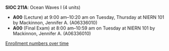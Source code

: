 **SIOC 211A**: Ocean Waves I (4 units)

- **A00** (Lecture) at 9:00 am–10:20 am on Tuesday, Thursday at NIERN 101 by Mackinnon, Jennifer A. (A06336010)
- **A00** (Final Exam) at 8:00 am–10:59 am on Tuesday at NIERN 101 by Mackinnon, Jennifer A. (A06336010)

[Enrollment numbers over time](./SIOC211A.tsv)

